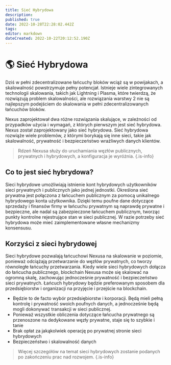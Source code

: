 ```yaml
---
title: Sieć Hybrydowa
description: 
published: true
date: 2022-10-28T22:28:02.442Z
tags: 
editor: markdown
dateCreated: 2022-10-22T20:12:52.190Z
---
```


# 🌎 Sieć Hybrydowa
Dziś w pełni zdecentralizowane łańcuchy bloków wciąż są w powijakach, a skalowalność powstrzymuje pełny potencjał. Istnieje wiele zintegrowanych technologii skalowania, takich jak Lightning i Plasma, które twierdzą, że rozwiązują problem skalowalności, ale rozwiązania warstwy 2 nie są najlepszym podejściem do skalowania w pełni zdecentralizowanych łańcuchów bloków.

Nexus zaprojektował dwa różne rozwiązania skalujące, w zależności od przypadków użycia i wymagań, z których pierwszym jest sieć hybrydowa. Nexus został zaprojektowany jako sieć hybrydowa. Sieć hybrydowa rozwiąże wiele problemów, z którymi borykają się inne sieci, takie jak skalowalność, prywatność i bezpieczeństwo wrażliwych danych klientów.&#x20;

>
> Rdzeń Nexusa służy do uruchamiania węzłów publicznych, prywatnych i hybrydowych, a konfiguracja je wyróżnia.
{.is-info}

## Co to jest sieć hybrydowa?

Sieci hybrydowe umożliwiają istnienie kont hybrydowych użytkowników sieci prywatnych i publicznych jako jednej jednostki. Określona sieć prywatna jest połączona z łańcuchem publicznym za pomocą unikalnego hybrydowego konta użytkownika. Dzięki temu poufne dane dotyczące sprzedaży i finansów firmy w łańcuchu prywatnym są naprawdę prywatne i bezpieczne, ale nadal są zabezpieczone łańcuchem publicznym, tworząc punkty kontrolne rejestrujące stan w sieci publicznej. W razie potrzeby sieć hybrydowa może mieć zaimplementowane własne mechanizmy konsensusu.

## Korzyści z sieci hybrydowej

Sieci hybrydowe pozwalają łańcuchowi Nexusa na skalowanie w poziomie, ponieważ odciążają przetwarzanie do węzłów prywatnych, co tworzy równoległe łańcuchy przetwarzania. Kiedy wiele sieci hybrydowych dołącza do łańcucha publicznego, blockchain Nexusa może się skalować na ogromną skalę, zachowując jednocześnie prywatność i bezpieczeństwo sieci prywatnych. Łańcuch hybrydowy będzie preferowanym sposobem dla przedsiębiorstw i organizacji na przyjęcie i przejście na blockchain.&#x20;

- Będzie to de facto wybór przedsiębiorstw i korporacji. Będą mieli pełną kontrolę i prywatność swoich poufnych danych, a jednocześnie będą mogli dokonywać transakcji w sieci publicznej.
- Ponieważ wszystkie obliczenia dotyczące łańcucha prywatnego są przenoszone na dedykowane węzły prywatne, staje się to szybkie i tanie
- Brak opłat za jakąkolwiek operację po prywatnej stronie sieci hybrydowych
- Bezpieczeństwo i skalowalność danych


> Więcej szczegółów na temat sieci hybrydowych zostanie podanych po zakończeniu prac nad rozwojem.
{.is-info}